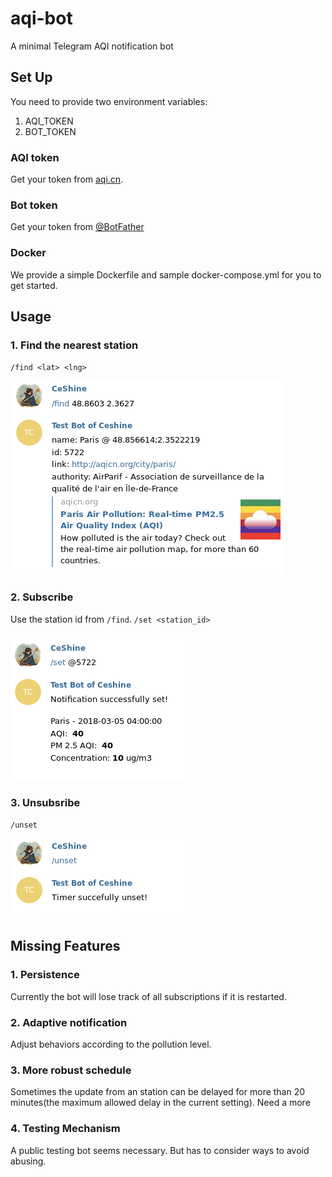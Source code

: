# aqi-bot
A minimal Telegram AQI notification bot

## Set Up
You need to provide two environment variables:
1. AQI_TOKEN
2. BOT_TOKEN

### AQI token
Get your token from [aqi.cn](http://aqicn.org/data-platform/token/#/).

### Bot token
Get your token from [@BotFather](https://telegram.me/BotFather)

### Docker
We provide a simple Dockerfile and sample docker-compose.yml for you to get started.

## Usage
### 1. Find the nearest station
`/find <lat> <lng>`

![find.png](imgs/find.png)

### 2. Subscribe
Use the station id from `/find`.
`/set <station_id>`

![set](imgs/set.png)

### 3. Unsubsribe
`/unset`

![unset](imgs/unset.png)

## Missing Features

### 1. Persistence
Currently the bot will lose track of all subscriptions if it is restarted.

### 2. Adaptive notification
Adjust behaviors according to the pollution level.

### 3. More robust schedule
Sometimes the update from an station can be delayed for more than 20 minutes(the maximum allowed delay in the current setting). Need a more

### 4. Testing Mechanism
A public testing bot seems necessary. But has to consider ways to avoid abusing.

